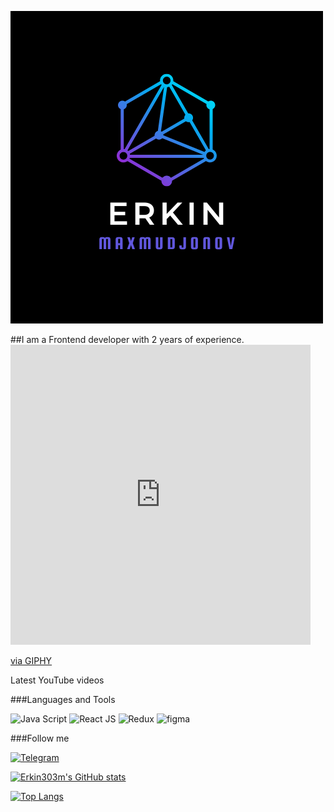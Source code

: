 [![Header](https://github.com/Erkin303m/erkin303m/blob/main/assets/user.png)](https://github.com/Erkin303m/erkin303m/blob/main/assets/user.png)

##I am a Frontend developer with 2 years of experience. <iframe src="https://giphy.com/embed/w1OBpBd7kJqHrJnJ13" width="480" height="480" frameBorder="0" class="giphy-embed" allowFullScreen></iframe><p><a href="https://giphy.com/stickers/emojitheiconicbrand-hello-hi-wave-w1OBpBd7kJqHrJnJ13">via GIPHY</a></p>

Latest YouTube videos

###Languages and Tools

![Java Script](https://img.shields.io/badge/JavaScript-090909?style=for-the-badge&logo=javascript&logoColor=ffa500)
![React JS](https://img.shields.io/badge/React-090909?style=for-the-badge&logo=react&logoColor=47C5FB)
![Redux](https://img.shields.io/badge/Redux-090909?style=for-the-badge&logo=redux&logoColor=47C5FB)
![figma](https://img.shields.io/badge/figma-090909?style=for-the-badge&logo=figma&logoColor=f06292)



###Follow me

[![Telegram](https://img.shields.io/badge/telegram-090909?style=for-the-badge&logo=telegram&logoColor=f06292)](https://t.me/MySitesAndPortfolio)


[![Erkin303m's GitHub stats](https://github-readme-stats.vercel.app/api?username=erkin303m&show_icons=true&theme=radical)](https://github.com/Erkin303m/erkin303m)


[![Top Langs](https://github-readme-stats.vercel.app/api/top-langs/?username=anuraghazra&langs_count=8)](https://github.com/anuraghazra/github-readme-stats)

